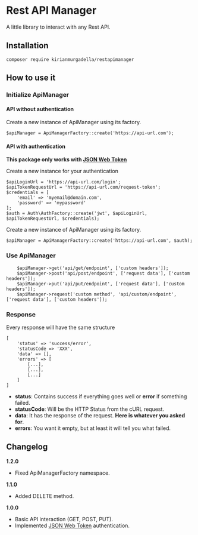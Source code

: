 # Rest API Manager
A little library to interact with any Rest API.

## Installation

```
composer require kirianmurgadella/restapimanager
```

## How to use it

### Initialize ApiManager

#### API without authentication

Create a new instance of ApiManager using its factory.

```
$apiManager = ApiManagerFactory::create('https://api-url.com');
```



#### API with authentication

**This package only works with [JSON Web Token](https://es.wikipedia.org/wiki/JSON_Web_Token)**

Create a new instance for your authentication

```
$apiLoginUrl = 'https://api-url.com/login';
$apiTokenRequestUrl = 'https://api-url.com/request-token';
$credentials = [
    'email' => 'myemail@domain.com',
    'password' => 'mypassword'
];
$auth = Auth\AuthFactory::create('jwt', $apiLoginUrl, $apiTokenRequestUrl, $credentials);
```

Create a new instance of ApiManager using its factory.

```
$apiManager = ApiManagerFactory::create('https://api-url.com', $auth);
```

### Use ApiManager

```
    $apiManager->get('api/get/endpoint', ['custom headers']);
    $apiManager->post('api/post/endpoint', ['request data'], ['custom headers']);
    $apiManager->put('api/put/endpoint', ['request data'], ['custom headers']);
    $apiManager->request('custom method', 'api/custom/endpoint', ['request data'], ['custom headers']);
```

### Response
Every response will have the same structure
```
[
    'status' => 'success/error',
    'statusCode => 'XXX',
    'data' => [],
    'errors' => [
        [...],
        [...],
        [...]
    ]
]
```
* **status**: Contains success if everything goes well or **error** if something failed.
* **statusCode**: Will be the HTTP Status from the cURL request.
* **data**: It has the response of the request. **Here is whatever you asked for**.
* **errors**: You want it empty, but at least it will tell you what failed.

## Changelog

**1.2.0**

* Fixed ApiManagerFactory namespace.

**1.1.0**

* Added DELETE method.

**1.0.0**

* Basic API interaction (GET, POST, PUT).
* Implemented [JSON Web Token](https://es.wikipedia.org/wiki/JSON_Web_Token) authentication.
